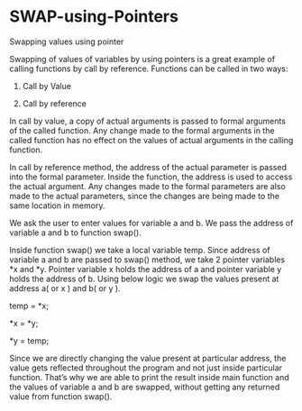 # SWAP-using-Pointers

Swapping values using pointer

Swapping of values of variables by using pointers is a great example of calling functions by call by reference.
Functions can be called in two ways:


1. Call by Value

2. Call by reference

In call by value, a copy of actual arguments is passed to formal arguments of the called function. Any change made to the formal arguments in the called function has no effect on the values of actual arguments in the calling function.

In call by reference method, the address of the actual parameter is passed into the formal parameter. Inside the function, the address is used to access the actual argument. Any changes made to the formal parameters are also made to the actual parameters, since the changes are being made to the same location in memory.

We ask the user to enter values for variable a and b. We pass the address of variable a and b to function swap().

Inside function swap() we take a local variable temp. Since address of variable a and b are passed to swap() method, we take 2 pointer variables *x and *y. Pointer variable x holds the address of a and pointer variable y holds the address of b. Using below logic we swap the values present at address a( or x ) and b( or y ).


temp = *x;

*x = *y;

*y = temp;

Since we are directly changing the value present at particular address, the value gets reflected throughout the program and not just inside particular function. That’s why we are able to print the result inside main function and the values of variable a and b are swapped, without getting any returned value from function swap().

